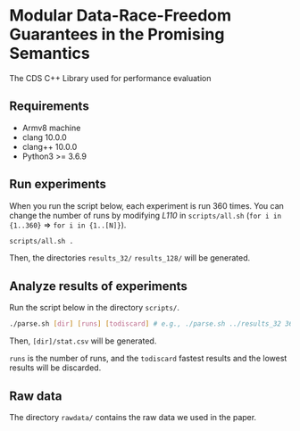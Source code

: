# Modular Data-Race-Freedom Guarantees in the Promising Semantics

The CDS C++ Library used for performance evaluation

## Requirements

- Armv8 machine
- clang 10.0.0
- clang++ 10.0.0
- Python3 >= 3.6.9

## Run experiments

When you run the script below, each experiment is run 360 times.
You can change the number of runs by modifying *L110* in `scripts/all.sh` (`for i in {1..360}` => `for i in {1..[N]}`).

```bash
scripts/all.sh .
```

Then, the directories `results_32/` `results_128/` will be generated.

## Analyze results of experiments

Run the script below in the directory `scripts/`. 
```bash
./parse.sh [dir] [runs] [todiscard] # e.g., ./parse.sh ../results_32 360 30

```
Then, `[dir]/stat.csv` will be generated.

`runs` is the number of runs, and the `todiscard` fastest results and the lowest results will be discarded.

## Raw data

The directory `rawdata/` contains the raw data we used in the paper.
